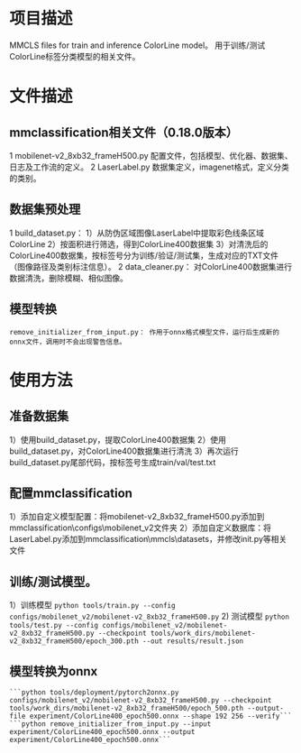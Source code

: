 # 项目描述
MMCLS files for train and inference ColorLine model。
用于训练/测试ColorLine标签分类模型的相关文件。

# 文件描述
## mmclassification相关文件（0.18.0版本）
1 mobilenet-v2_8xb32_frameH500.py
  配置文件，包括模型、优化器、数据集、日志及工作流的定义。
2 LaserLabel.py
  数据集定义，imagenet格式，定义分类的类别。
  
## 数据集预处理
  1 build_dataset.py： 
    1）从防伪区域图像LaserLabel中提取彩色线条区域ColorLine
    2）按面积进行筛选，得到ColorLine400数据集
    3）对清洗后的ColorLine400数据集，按标签号分为训练/验证/测试集，生成对应的TXT文件（图像路径及类别标注信息）。
  2 data_cleaner.py： 
  对ColorLine400数据集进行数据清洗，删除模糊、相似图像。
## 模型转换
  ```remove_initializer_from_input.py： 作用于onnx格式模型文件，运行后生成新的onnx文件，调用时不会出现警告信息。```

# 使用方法
## 准备数据集
  1）使用build_dataset.py，提取ColorLine400数据集
  2）使用build_dataset.py，对ColorLine400数据集进行清洗
  3）再次运行build_dataset.py尾部代码，按标签号生成train/val/test.txt
## 配置mmclassification
  1）添加自定义模型配置：将mobilenet-v2_8xb32_frameH500.py添加到mmclassification\configs\mobilenet_v2文件夹
  2）添加自定义数据库：将LaserLabel.py添加到mmclassification\mmcls\datasets，并修改init.py等相关文件
## 训练/测试模型。
  1）训练模型
     ```python tools/train.py --config configs/mobilenet_v2/mobilenet-v2_8xb32_frameH500.py```
  2) 测试模型
     ```python tools/test.py --config configs/mobilenet_v2/mobilenet-v2_8xb32_frameH500.py --checkpoint tools/work_dirs/mobilenet-v2_8xb32_frameH500/epoch_300.pth --out results/result.json```
## 模型转换为onnx
    ```python tools/deployment/pytorch2onnx.py configs/mobilenet_v2/mobilenet-v2_8xb32_frameH500.py --checkpoint tools/work_dirs/mobilenet-v2_8xb32_frameH500/epoch_500.pth --output-file experiment/ColorLine400_epoch500.onnx --shape 192 256 --verify```
    ```python remove_initializer_from_input.py --input experiment/ColorLine400_epoch500.onnx --output experiment/ColorLine400_epoch500.onnx```





